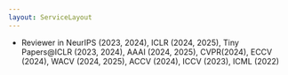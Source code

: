 ```yaml
---
layout: ServiceLayout
---
```


- Reviewer in NeurIPS (2023, 2024), ICLR (2024, 2025), Tiny Papers@ICLR (2023, 2024), AAAI (2024, 2025), CVPR(2024), ECCV (2024), WACV (2024, 2025), ACCV (2024), ICCV (2023), ICML (2022)

